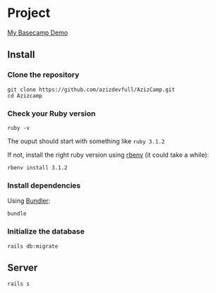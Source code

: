 # Project

[My Basecamp Demo](http://azizcamp.herokuapp.com/)

## Install

### Clone the repository

```shell
git clone https://github.com/azizdevfull/AzizCamp.git
cd Azizcamp
```

### Check your Ruby version

```shell
ruby -v
```

The ouput should start with something like `ruby 3.1.2`

If not, install the right ruby version using [rbenv](https://github.com/rbenv/rbenv) (it could take a while):

```shell
rbenv install 3.1.2
```

### Install dependencies

Using [Bundler](https://github.com/bundler/bundler):

```shell
bundle
```

### Initialize the database

```shell
rails db:migrate
```

## Server

```shell
rails s
```
